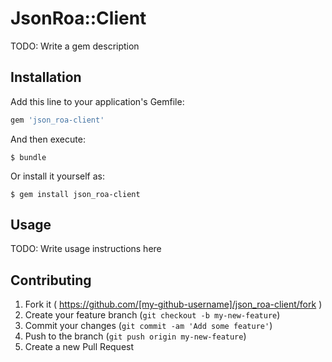 # JsonRoa::Client

TODO: Write a gem description

## Installation

Add this line to your application's Gemfile:

```ruby
gem 'json_roa-client'
```

And then execute:

    $ bundle

Or install it yourself as:

    $ gem install json_roa-client

## Usage

TODO: Write usage instructions here

## Contributing

1. Fork it ( https://github.com/[my-github-username]/json_roa-client/fork )
2. Create your feature branch (`git checkout -b my-new-feature`)
3. Commit your changes (`git commit -am 'Add some feature'`)
4. Push to the branch (`git push origin my-new-feature`)
5. Create a new Pull Request
